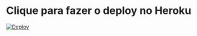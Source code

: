 # Clique para fazer o deploy no Heroku

[![Deploy](https://www.herokucdn.com/deploy/button.png)](https://heroku.com/deploy)
